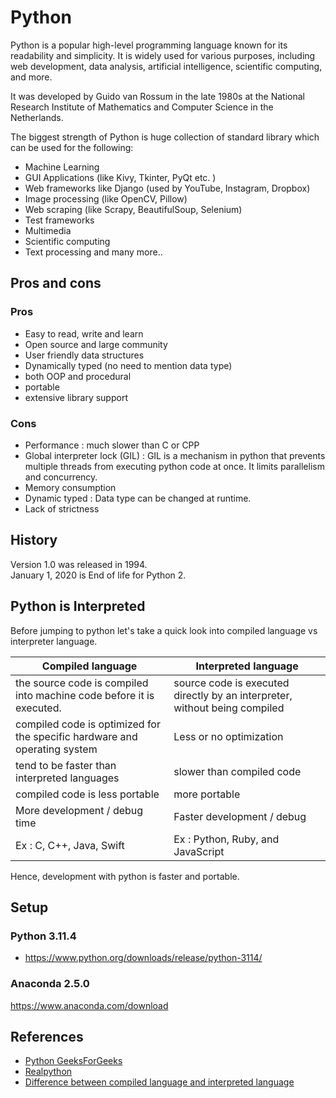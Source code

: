 # Python

Python is a popular high-level programming language known for its readability and simplicity. It is widely used for various purposes, including web development, data analysis, artificial intelligence, scientific computing, and more.

It was developed by Guido van Rossum in the late 1980s at the National Research Institute of Mathematics and Computer Science in the Netherlands.

The biggest strength of Python is huge collection of standard library which can be used for the following:

- Machine Learning
- GUI Applications (like Kivy, Tkinter, PyQt etc. )
- Web frameworks like Django (used by YouTube, Instagram, Dropbox)
- Image processing (like OpenCV, Pillow)
- Web scraping (like Scrapy, BeautifulSoup, Selenium)
- Test frameworks
- Multimedia
- Scientific computing
- Text processing and many more..

## Pros and cons

### Pros

- Easy to read, write and learn
- Open source and large community
- User friendly data structures
- Dynamically typed (no need to mention data type)
- both OOP and procedural
- portable
- extensive library support

### Cons

- Performance : much slower than C or CPP
- Global interpreter lock (GIL) : GIL is a mechanism in python that prevents multiple threads from executing python code at once. It limits parallelism and concurrency.
- Memory consumption
- Dynamic typed : Data type can be changed at runtime.
- Lack of strictness

## History

Version 1.0 was released in 1994.  
January 1, 2020 is End of life for Python 2.

## Python is Interpreted

Before jumping to python let's take a quick look into compiled language vs interpreter language.

Compiled language | Interpreted language
---|---
the source code is compiled into machine code before it is executed. | source code is executed directly by an interpreter, without being compiled
compiled code is optimized for the specific hardware and operating system | Less or no optimization
tend to be faster than interpreted languages | slower than compiled code
compiled code is less portable | more portable
More development / debug time | Faster development / debug
Ex : C, C++, Java, Swift | Ex : Python, Ruby, and JavaScript

Hence, development with python is faster and portable.

## Setup

### Python 3.11.4

- https://www.python.org/downloads/release/python-3114/

### Anaconda 2.5.0

https://www.anaconda.com/download

## References

- [Python GeeksForGeeks](https://www.geeksforgeeks.org/python-programming-language/?ref=lbp)
- [Realpython](https://realpython.com/)
- [Difference between compiled language and interpreted language](https://www.linkedin.com/pulse/what-difference-between-compiled-interpreted-programming-language/)
